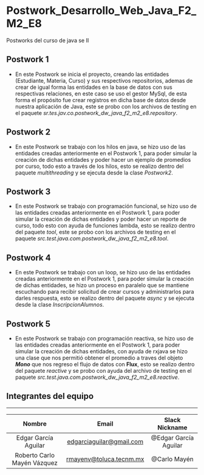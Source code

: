 # Postwork_Desarrollo_Web_Java_F2_M2_E8

Postworks del curso de java se II

## Postwork 1

* En este Postwork se inicia el proyecto, creando las entidades (Estudiante, Materia, Curso) y sus respectivos repositorios, ademas de crear de igual forma las entidades en la base de datos con sus respectivas relaciones, en este caso se uso el gestor MySql, de esta forma el propósito fue crear registros en dicha base de datos desde nuestra aplicación de Java, este se probo con los archivos de testing en el paquete *sr.tes.jav.co.postwork_dw_java_f2_m2_e8.repository*.


## Postwork 2

* En este Postwork se trabajo con los hilos en java, se hizo uso de las entidades creadas anteriormente en el Postwork 1, para poder simular la creación de dichas entidades y poder hacer un ejemplo de promedios por curso, todo esto a través de los hilos, esto se realizo dentro del paquete *multithreading* y se ejecuta desde la clase *Postwork2*.


## Postwork 3

* En este Postwork se trabajo con programación funcional, se hizo uso de las entidades creadas anteriormente en el Postwork 1, para poder simular la creación de dichas entidades y poder hacer un reporte de curso, todo esto con ayuda de funciones lambda, esto se realizo dentro del paquete *tool*, este se probo con los archivos de testing en el paquete *src.test.java.com.postwork_dw_java_f2_m2_e8.tool*.


## Postwork 4

* En este Postwork se trabajo con un loop, se hizo uso de las entidades creadas anteriormente en el Postwork 1, para poder simular la creación de dichas entidades, se hizo un proceso en paralelo que se mantiene escuchando para recibir solicitud de crear cursos y administrarlos para darles respuesta, esto se realizo dentro del paquete *async* y se ejecuta desde la clase *InscripcionAlumnos*.


## Postwork 5

* En este Postwork se trabajo con programación reactiva, se hizo uso de las entidades creadas anteriormente en el Postwork 1, para poder simular la creación de dichas entidades, con ayuda de rxjava se hizo una clase que nos permitió obtener el promedio a traves del objeto ***Mono*** que nos regreso el flujo de datos con **Flux**, esto se realizo dentro del paquete *reactive* y se probo con ayuda del archivo de testing en el paquete *src.test.java.com.postwork_dw_java_f2_m2_e8.reactive*.

## Integrantes del equipo

---
|Nombre    |Email     |Slack Nickname|
|:--------:|:--------:|:--------:|
|Edgar García Aguilar|edgarciaguilar@gmail.com|@Edgar García Aguilar|
|Roberto Carlo Mayén Vázquez|rmayenv@toluca.tecnm.mx|@Carlo Mayén|